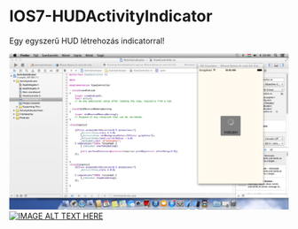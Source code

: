 IOS7-HUDActivityIndicator
=========================

Egy egyszerű HUD létrehozás indicatorral!

![alt tag](https://raw.githubusercontent.com/PecsXcode/IOS7-HUDActivityIndicator/master/IOS%207%20HUD.png)
[![IMAGE ALT TEXT HERE](http://img.youtube.com/vi/__r3o0wOgvU/0.jpg)](http://www.youtube.com/watch?v=__r3o0wOgvU)
